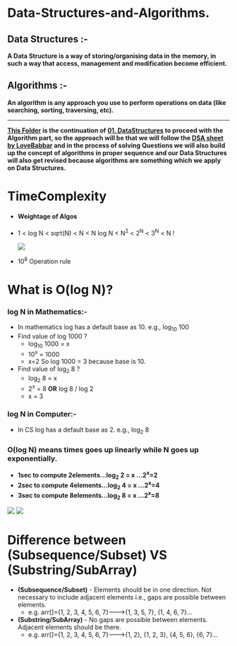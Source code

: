 # **Data-Structures-and-Algorithms.**

## **Data Structures :-**

 **A Data Structure is a way of storing/organising data in the memory, in such a way that access, management and modification become efficient.**

## **Algorithms :-**

 **An algorithm is any approach you use to perform operations on data (like searching, sorting, traversing, etc).**

<hr>

**[This Folder](./) is the continuation of [01. DataStructures](../01.%20DataStructures) to proceed with the Algorithm part, so the approach will be that we will follow the [DSA sheet by LoveBabbar](https://docs.google.com/spreadsheets/d/1xMmQhRGXovrudJM4gix0P18-PJ7TpKNEjp6I26Ckp9E/edit#gid=1655163686) and in the process of solving Questions we will also build up the concept of algorithms in proper sequence and our Data Structures will also get revised because algorithms are something which we apply on Data Structures.**



# **TimeComplexity**

-  #### Weightage of Algos
-  
    1 < log N < sqrt(N) < N < N log N < N<sup>2</sup> < 2<sup>N</sup> < 3<sup>N</sup> < N !
    

  ![](https://codeforces.com/predownloaded/83/0d/830da2701ec5d3baacbea1af54eb16a4021abf6b.jpg)
-  10<sup>8</sup> Operation rule





# What is O(log N)?

### log N in Mathematics:-

- In mathematics log has a default base as 10. e.g., log<sub>10</sub> 100
- Find value of log 1000 ?
  - log<sub>10</sub> 1000 = x
  - 10<sup>x</sup> = 1000
  - x=2
    So log 1000 = 3 because base is 10.
- Find value of log<sub>2</sub> 8 ?
  - log<sub>2</sub> 8 = x
  - 2<sup>x</sup> = 8 **OR** log 8 / log 2
  - x = 3

### log N in Computer:-

- In CS log has a default base as 2. e.g., log<sub>2</sub> 8

### O(log N) means times goes up linearly while N goes up exponentially.

- **1sec to compute 2elements...log<sub>2</sub> 2 = x ...2<sup>x</sup>=2**
- **2sec to compute 4elements...log<sub>2</sub> 4 = x ...2<sup>x</sup>=4**
- **3sec to compute 8elements...log<sub>2</sub> 8 = x ...2<sup>x</sup>=8**

![](https://i.ibb.co/nPzw2nY/image.png)
![](https://i.ibb.co/xCH9sSC/image.png)








# Difference between (Subsequence/Subset) **VS** (Substring/SubArray)

- **(Subsequence/Subset)** - Elements should be in one direction. Not necessary to include adjacent elements i.e., gaps are possible between elements.
  - e.g. arr[]={1, 2, 3, 4, 5, 6, 7}--->{1, 3, 5, 7}, {1, 4, 6, 7}...
- **(Substring/SubArray)** - No gaps are possible between elements. Adjacent elements should be there.
  - e.g. arr[]={1, 2, 3, 4, 5, 6, 7}--->{1, 2}, {1, 2, 3}, {4, 5, 6}, {6, 7}...
